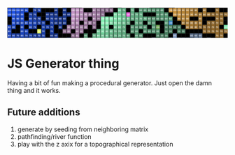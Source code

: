 ![alt text](https://github.com/gjudki/js-generator/blob/master/header.png)

# JS Generator thing

Having a bit of fun making a procedural generator. Just open the damn thing and it works.

## Future additions

1. generate by seeding from neighboring matrix
2. pathfinding/river function
3. play with the z axix for a topographical representation